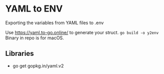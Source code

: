 # YAML to ENV

Exporting the variables from YAML files to .env

Use https://yaml.to-go.online/ to generate your struct.
`go build -o y2env`
Binary in repo is for macOS.

## Libraries
* go get gopkg.in/yaml.v2

